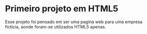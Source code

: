 # Primeiro projeto em HTML5
Esse projeto foi pensado em ser uma pagina web para uma empresa  fictícia, aonde foram-se utilizados HTML5 apenas.

